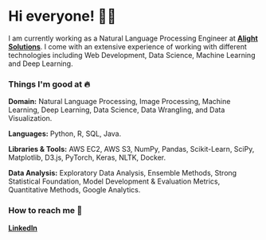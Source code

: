 # Hi everyone! 👋🏻 

I am currently working as a Natural Language Processing Engineer at [**Alight Solutions**](https://www.alight.com/). I come with an extensive experience of working with different technologies including Web Development, Data Science, Machine Learning and Deep Learning.



### Things I'm good at :fire:

**Domain:** Natural Language Processing, Image Processing, Machine Learning, Deep Learning, Data Science, Data Wrangling, and Data Visualization.

**Languages:**  Python, R, SQL, Java.


**Libraries & Tools:** AWS EC2, AWS S3, NumPy, Pandas, Scikit-Learn, SciPy, Matplotlib, D3.js, PyTorch, Keras, NLTK, Docker.

**Data Analysis:** Exploratory Data Analysis, Ensemble Methods, Strong Statistical Foundation, Model Development & Evaluation Metrics, Quantitative Methods, Google Analytics.

### How to reach me 📱
[**LinkedIn**](https://www.linkedin.com/in/pferdosi/)
